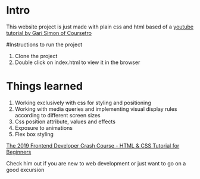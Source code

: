 # Intro
This website project is just made with plain css and html based of a [youtube tutorial by Gari Simon of Coursetro](https://www.youtube.com/watch?v=8gNrZ4lAnAw&t=203s)

#Instructions to run the project
1. Clone the project
2. Double click on index.html to view it in the browser

# Things learned
1. Working exclusively with css for styling and positioning
2. Working with media queries and implementing visual display rules according to different screen sizes
3. Css position attribute, values and effects
4. Exposure to animations
5. Flex box styling

[The 2019 Frontend Developer Crash Course - HTML & CSS Tutorial for Beginners](https://www.youtube.com/watch?v=8gNrZ4lAnAw&t=203s)

Check him out if you are new to web development or just want to go on a good excursion
